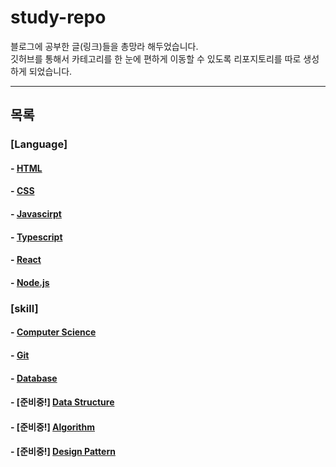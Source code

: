 # study-repo
블로그에 공부한 글(링크)들을 총망라 해두었습니다. <br/>
깃허브를 통해서 카테고리를 한 눈에 편하게 이동할 수 있도록 리포지토리를 따로 생성하게 되었습니다.

---
## 목록
### [Language]
#### - [HTML](https://github.com/Bam-j/study-repo/blob/main/HTML.md) <br/>
#### - [CSS](https://github.com/Bam-j/study-repo/blob/main/CSS.md) <br/>
#### - [Javascirpt](https://github.com/Bam-j/study-repo/blob/main/JAVASCRIPT.md) <br/>
#### - [Typescript](https://github.com/Bam-j/study-repo/blob/main/TYPESCRIPT.md) <br/>
#### - [React](https://github.com/Bam-j/react-study/blob/main/README.md) <br/>
#### - [Node.js](https://github.com/Bam-j/node-study/blob/main/README.md) <br/>

### [skill]
#### - [Computer Science]() <br/>
#### - [Git](https://github.com/Bam-j/study-repo/blob/main/GIT.md) <br/>
#### - [Database](https://github.com/Bam-j/study-repo/blob/main/DATABASE.md) <br/>
#### - [준비중!] [Data Structure]() <br/>
#### - [준비중!] [Algorithm]() <br/>
#### - [준비중!] [Design Pattern]() <br/>

